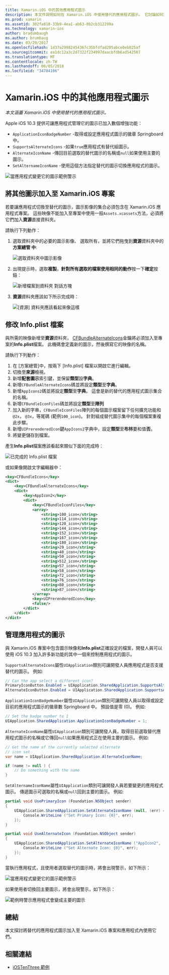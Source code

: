 ```yaml
---
title: Xamarin.iOS 中的其他應用程式圖示
description: 本文件說明如何在 Xamarin.iOS 中使用替代的應用程式圖示。 它討論如何將這些圖示新增至 Xamarin.iOS 專案、 如何修改 Info.plist 檔案，以及如何以程式設計方式管理應用程式的圖示。
ms.prod: xamarin
ms.assetid: 302fa818-33b9-4ea1-ab63-0b2cb312299a
ms.technology: xamarin-ios
author: bradumbaugh
ms.author: brumbaug
ms.date: 03/29/2017
ms.openlocfilehash: 1d37a29982454367c35bfdfad205abce0eb025af
ms.sourcegitcommit: ea1dc12a3c2d7322f234997daacbfdb6ad542507
ms.translationtype: MT
ms.contentlocale: zh-TW
ms.lasthandoff: 06/05/2018
ms.locfileid: "34784106"
---
```

# <a name="alternate-app-icons-in-xamarinios"></a>Xamarin.iOS 中的其他應用程式圖示

_本文涵蓋 Xamarin.iOS 中使用替代的應用程式圖示。_

Apple iOS 10.3 提供可讓應用程式管理它的圖示已加入數個增強功能：

 - `ApplicationIconBadgeNumber` -取得或設定應用程式圖示的徽章 Springboard 中。
 - `SupportsAlternateIcons` -如果`true`應用程式有替代組圖示。
 - `AlternateIconName` -傳回目前選取的替代圖示的名稱或`null`如果使用主要的圖示。
 - `SetAlternameIconName` -使用這個方法指定替代的圖示切換應用程式的圖示。

![](alternate-app-icons-images/icons04.png "當應用程式變更它的圖示範例警示")

<a name="Adding-Alternate-Icons" />

## <a name="adding-alternate-icons-to-a-xamarinios-project"></a>將其他圖示加入至 Xamarin.iOS 專案

若要讓應用程式切換至替代的圖示，圖示影像的集合必須包含在 Xamarin.iOS 應用程式專案。 這些映像不能加入至專案中使用一般`Assets.xcassets`方法，必須將它們加入**資源**直接資料夾。

請執行下列動作：

1. 選取資料夾中的必要的圖示影像、 選取所有，並將它們拖曳到**資源**資料夾中的**方案總管 中**:

    ![](alternate-app-icons-images/icons00.png "選取資料夾中圖示影像")

2. 出現提示時，選取**複製**，**針對所有選取的檔案使用相同的動作**按一下**確定**按鈕：

    ![](alternate-app-icons-images/icons02.png "新增檔案到資料夾 對話方塊")

3. **資源**資料夾應該如下所示完成時：

    ![](alternate-app-icons-images/icons01.png "[資源] 資料夾應該看起來像這樣")

<a name="Modifying-the-Info.plist-File" />

## <a name="modifying-the-infoplist-file"></a>修改 Info.plist 檔案

與所需的映像新增至**資源**資料夾， [CFBundleAlternateIcons](https://developer.apple.com/library/content/documentation/General/Reference/InfoPlistKeyReference/Articles/CoreFoundationKeys.html#//apple_ref/doc/uid/TP40009249-SW13)金鑰將必須加入至專案的**Info.plist**檔案。 此機碼會定義新的圖示，然後撰寫它的映像的名稱。

請執行下列動作：

1. 在 [方案總管]中，按兩下 [Info.plist] 檔案以開啟它進行編輯。
2. 切換至**來源**檢視。
3. 新增**配套圖示**索引鍵，並保留**類型**設**字典**。
4. 新增`CFBundleAlternateIcons`碼並將設定**類型**至**字典**。
5. 新增`AppIcons2`碼並將設定**類型**至**字典**。 這會是新的替代的應用程式圖示集合的名稱。
6. 新增`CFBundleIconFiles`碼並將設定**類型**至**陣列**
7. 加入新的字串，`CFBundleIconFiles`陣列的每個圖示檔案留下任何擴充功能和`@2x`， `@3x`，等尾碼 (範例`100_icon`)。 針對組成替代圖示集中的每個檔案重複此步驟。
8. 新增`UIPrerenderedIcon`鍵`AppIcons2`字典中，設定**類型**至**布林**要和值**否**。
9. 將變更儲存到檔案。

產生**Info.plist**檔案應該看起來類似下面的完成時：

![](alternate-app-icons-images/icons03.png "已完成的 Info.plist 檔案")

或如果像開啟文字編輯器中：

```xml
<key>CFBundleIcons</key>
<dict>
    <key>CFBundleAlternateIcons</key>
    <dict>
        <key>AppIcon2</key>
        <dict>
            <key>CFBundleIconFiles</key>
            <array>
                <string>100_icon</string>
                <string>114_icon</string>
                <string>120_icon</string>
                <string>144_icon</string>
                <string>152_icon</string>
                <string>167_icon</string>
                <string>180_icon</string>
                <string>29_icon</string>
                <string>40_icon</string>
                <string>50_icon</string>
                <string>512_icon</string>
                <string>57_icon</string>
                <string>58_icon</string>
                <string>72_icon</string>
                <string>76_icon</string>
                <string>80_icon</string>
                <string>87_icon</string>
            </array>
            <key>UIPrerenderedIcon</key>
            <false/>
        </dict>
    </dict>
</dict>
```

<a name="Managing-the-Apps-Icon" />

## <a name="managing-the-apps-icon"></a>管理應用程式的圖示 

與 Xamarin.iOS 專案中包含圖示映像和**Info.plist**正確設定的檔案，開發人員可以使用 iOS 10.3 加入許多新功能的其中一個來控制應用程式的圖示。

`SupportsAlternateIcons`屬性`UIApplication`類別可讓開發人員應用程式是否支援替代的圖示。 例如: 

```csharp
// Can the app select a different icon?
PrimaryIconButton.Enabled = UIApplication.SharedApplication.SupportsAlternateIcons;
AlternateIconButton.Enabled = UIApplication.SharedApplication.SupportsAlternateIcons;
```

`ApplicationIconBadgeNumber`屬性`UIApplication`類別可讓開發人員以取得或設定目前的應用程式圖示的徽章數 Springboard 中。 預設值是零 (0)。 例如: 

```csharp
// Set the badge number to 1
UIApplication.SharedApplication.ApplicationIconBadgeNumber = 1;
```

`AlternateIconName`屬性`UIApplication`類別可讓開發人員，取得目前選取替代應用程式圖示的名稱或它傳回`null`如果應用程式正在使用主要的圖示。 例如: 

```csharp
// Get the name of the currently selected alternate
// icon set
var name = UIApplication.SharedApplication.AlternateIconName;

if (name != null ) {
    // Do something with the name
}
```

`SetAlternameIconName`屬性`UIApplication`類別可讓開發人員若要變更的應用程式圖示。 傳遞圖示可選取的名稱或`null`回到主要的圖示。 例如: 

```csharp
partial void UsePrimaryIcon (Foundation.NSObject sender)
{
    UIApplication.SharedApplication.SetAlternateIconName (null, (err) => {
        Console.WriteLine ("Set Primary Icon: {0}", err);
    });
}

partial void UseAlternateIcon (Foundation.NSObject sender)
{
    UIApplication.SharedApplication.SetAlternateIconName ("AppIcon2", (err) => {
        Console.WriteLine ("Set Alternate Icon: {0}", err);
    });
}
```

當執行應用程式，且使用者選取替代的圖示時，將會出現警示，如下所示：

![](alternate-app-icons-images/icons04.png "當應用程式變更它的圖示範例警示")

如果使用者切換回主要圖示，將會出現警示，如下所示：

![](alternate-app-icons-images/icons05.png "範例時警示應用程式會變成主要的圖示")

<a name="Summary" />

## <a name="summary"></a>總結

本文探討將替代的應用程式圖示加入至 Xamarin.iOS 專案和應用程式內使用它們。



## <a name="related-links"></a>相關連結

- [iOSTenThree 範例](https://developer.xamarin.com/samples/ios/iOS10/iOSTenThree)
